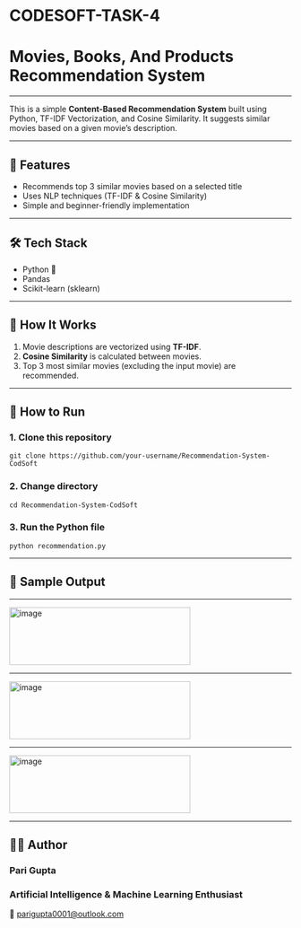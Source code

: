 # CODESOFT-TASK-4

# Movies, Books, And Products Recommendation System

---

This is a simple **Content-Based Recommendation System** built using Python, TF-IDF Vectorization, and Cosine Similarity. It suggests similar movies based on a given movie’s description.

---

## 📌 Features

- Recommends top 3 similar movies based on a selected title
- Uses NLP techniques (TF-IDF & Cosine Similarity)
- Simple and beginner-friendly implementation

---

## 🛠️ Tech Stack

- Python 🐍
- Pandas
- Scikit-learn (sklearn)

---

## 🧠 How It Works

1. Movie descriptions are vectorized using **TF-IDF**.
2. **Cosine Similarity** is calculated between movies.
3. Top 3 most similar movies (excluding the input movie) are recommended.

---

## 🚀 How to Run

### 1. Clone this repository
```
git clone https://github.com/your-username/Recommendation-System-CodSoft
```

### 2. Change directory
```
cd Recommendation-System-CodSoft
```

### 3. Run the Python file
```
python recommendation.py
```

---


## 🎥 Sample Output

---

<img width="323" height="103" alt="image" src="https://github.com/user-attachments/assets/2bac6571-5a9d-4fdf-8315-fafb6f6cfc29" />

---

<img width="323" height="103" alt="image" src="https://github.com/user-attachments/assets/cda4c40d-4b64-4eff-9b9d-0b27f3fb0b92" />

---

<img width="323" height="103" alt="image" src="https://github.com/user-attachments/assets/5e9cd2b7-1ec5-4f61-acee-d4358a3466ee" />

---

## 🙋‍♂️ Author


### Pari Gupta
### Artificial Intelligence & Machine Learning Enthusiast

📧 parigupta0001@outlook.com
